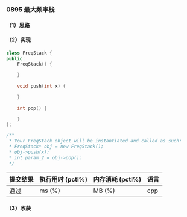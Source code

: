### 0895 最大频率栈

#### （1）思路

#### （2）实现

```cpp
class FreqStack {
public:
    FreqStack() {

    }
    
    void push(int x) {

    }
    
    int pop() {

    }
};

/**
 * Your FreqStack object will be instantiated and called as such:
 * FreqStack* obj = new FreqStack();
 * obj->push(x);
 * int param_2 = obj->pop();
 */
```

| 提交结果 | 执行用时 (pctl%) | 内存消耗 (pctl%) | 语言 |
|:---------|:-----------------|:-----------------|:-----|
| 通过     |  ms (%)   |  MB (%)  | cpp  |

#### （3）收获
